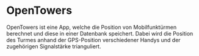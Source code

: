 # OpenTowers

OpenTowers ist eine App, welche die Position von Mobilfunktürmen berechnet und diese in einer Datenbank speichert.
Dabei wird die Position des Turmes anhand der GPS-Position verschiedener Handys und der zugehörigen Signalstärke trianguliert.
